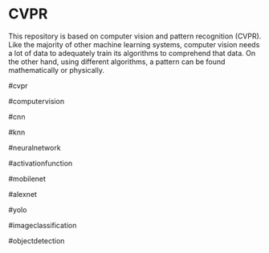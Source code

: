 # CVPR
This repository is based on computer vision and pattern recognition (CVPR). Like the majority of other machine learning systems, computer vision needs a lot of data to adequately train its algorithms to comprehend that data. On the other hand, using different algorithms, a pattern can be found mathematically or physically. 

#cvpr

#computervision

#cnn

#knn

#neuralnetwork

#activationfunction

#mobilenet

#alexnet

#yolo

#imageclassification

#objectdetection
